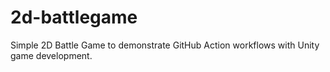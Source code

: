 # 2d-battlegame
Simple 2D Battle Game to demonstrate GitHub Action workflows with Unity game development.
